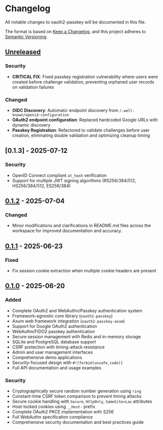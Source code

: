 # Changelog

All notable changes to oauth2-passkey will be documented in this file.

The format is based on [Keep a Changelog](https://keepachangelog.com/en/1.0.0/),
and this project adheres to [Semantic Versioning](https://semver.org/spec/v2.0.0.html).

## [Unreleased]

### Security

- **CRITICAL FIX**: Fixed passkey registration vulnerability where users were created before challenge validation, preventing orphaned user records on validation failures

### Changed

- **OIDC Discovery**: Automatic endpoint discovery from `/.well-known/openid-configuration`
- **OAuth2 endpoint configuration**: Replaced hardcoded Google URLs with dynamic discovery
- **Passkey Registration**: Refactored to validate challenges before user creation, eliminating double validation and optimizing cleanup timing

## [0.1.3] - 2025-07-12

### Security

- OpenID Connect compliant `at_hash` verification
- Support for multiple JWT signing algorithms (RS256/384/512, HS256/384/512, ES256/384)

## [0.1.2] - 2025-07-04

### Changed

- Minor modifications and clarifications in README.md files across the workspace for improved documentation and accuracy.

## [0.1.1] - 2025-06-23

### Fixed

- Fix session cookie extraction when multiple cookie headers are present

## [0.1.0] - 2025-06-20

### Added

- Complete OAuth2 and WebAuthn/Passkey authentication system
- Framework-agnostic core library (`oauth2-passkey`)
- Axum web framework integration (`oauth2-passkey-axum`)
- Support for Google OAuth2 authentication
- WebAuthn/FIDO2 passkey authentication
- Secure session management with Redis and in-memory storage
- SQLite and PostgreSQL database support
- CSRF protection with timing-attack resistance
- Admin and user management interfaces
- Comprehensive demo applications
- Security-focused design with `#![forbid(unsafe_code)]`
- Full API documentation and usage examples

### Security

- Cryptographically secure random number generation using `ring`
- Constant-time CSRF token comparison to prevent timing attacks
- Secure cookie handling with `Secure`, `HttpOnly`, `SameSite=Lax` attributes
- Host-locked cookies using `__Host-` prefix
- Complete OAuth2 PKCE implementation with S256
- Full WebAuthn specification compliance
- Comprehensive security documentation and best practices guide

[Unreleased]: https://github.com/ktaka-ccmp/oauth2-passkey/compare/v0.1.2...HEAD
[0.1.2]: https://github.com/ktaka-ccmp/oauth2-passkey/compare/v0.1.1...v0.1.2
[0.1.1]: https://github.com/ktaka-ccmp/oauth2-passkey/compare/v0.1.0...v0.1.1
[0.1.0]: https://github.com/ktaka-ccmp/oauth2-passkey/releases/tag/v0.1.0
